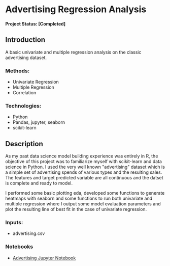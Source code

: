 # Advertising Regression Analysis

#### Project Status: [Completed]

## Introduction
A basic univariate and multiple regression analysis on the classic advertising dataset.

### Methods:
* Univariate Regression
* Multiple Regression
* Correlation

### Technologies:
* Python
* Pandas, jupyter, seaborn
* scikit-learn

## Description

As my past data science model building experience was entirely in R, the objective of this project was to familiarize myself with scikit-learn and data science in Python. I used the very well known "advertising" dataset which is a simple set of advertising spends of various types and the resulting sales. The features and target predicted variable are all continuous and the datset is complete and ready to model.

I performed some basic plotting eda, developed some functions to generate heatmaps with seaborn and some functions to run both univariate and multiple regression where I output some model evaluation parameters and plot the resulting line of best fit in the case of univariate regression.

### Inputs:
* advertising.csv

### Notebooks
* [Advertising Jupyter Notebook](https://github.com/mmollico/advertising-regression-analysis/blob/main/advertising.ipynb)


